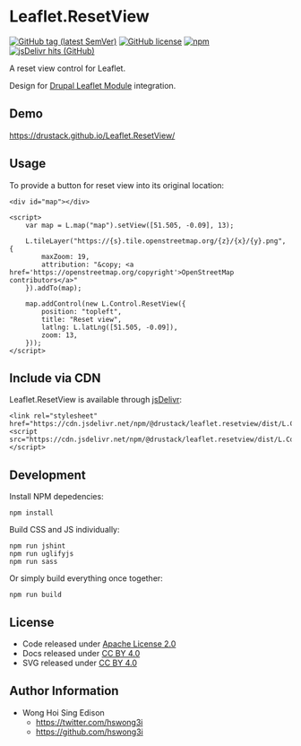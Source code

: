 # Leaflet.ResetView

[![GitHub tag (latest SemVer)](https://img.shields.io/github/v/tag/drustack/Leaflet.ResetView)](https://github.com/drustack/Leaflet.ResetView/tags)
[![GitHub license](https://img.shields.io/github/license/drustack/Leaflet.ResetView)](https://github.com/drustack/Leaflet.ResetView/blob/master/LICENSE)
[![npm](https://img.shields.io/npm/v/@drustack/leaflet.resetview)](https://www.npmjs.com/package/@drustack/leaflet.resetview)
[![jsDelivr hits (GitHub)](https://img.shields.io/jsdelivr/gh/hm/drustack/Leaflet.ResetView)](https://www.jsdelivr.com/package/npm/@drustack/leaflet.resetview)

A reset view control for Leaflet.

Design for [Drupal Leaflet Module](https://www.drupal.org/project/leaflet) integration.

## Demo

<https://drustack.github.io/Leaflet.ResetView/>

## Usage

To provide a button for reset view into its original location:

    <div id="map"></div>
    
    <script>
        var map = L.map("map").setView([51.505, -0.09], 13);
        
        L.tileLayer("https://{s}.tile.openstreetmap.org/{z}/{x}/{y}.png", {
            maxZoom: 19,
            attribution: "&copy; <a href='https://openstreetmap.org/copyright'>OpenStreetMap contributors</a>"
        }).addTo(map);
        
        map.addControl(new L.Control.ResetView({
            position: "topleft",
            title: "Reset view",
            latlng: L.latLng([51.505, -0.09]),
            zoom: 13,
        }));
    </script>

## Include via CDN

Leaflet.ResetView is available through [jsDelivr](https://www.jsdelivr.com/):

    <link rel="stylesheet" href="https://cdn.jsdelivr.net/npm/@drustack/leaflet.resetview/dist/L.Control.ResetView.min.css">
    <script src="https://cdn.jsdelivr.net/npm/@drustack/leaflet.resetview/dist/L.Control.ResetView.min.js"></script>

## Development

Install NPM depedencies:

    npm install

Build CSS and JS individually:

    npm run jshint
    npm run uglifyjs
    npm run sass

Or simply build everything once together:

    npm run build

## License

  - Code released under [Apache License 2.0](LICENSE)
  - Docs released under [CC BY 4.0](http://creativecommons.org/licenses/by/4.0/)
  - SVG released under [CC BY 4.0](https://fontawesome.com/license/free)

## Author Information

  - Wong Hoi Sing Edison
      - <https://twitter.com/hswong3i>
      - <https://github.com/hswong3i>
